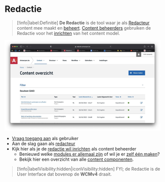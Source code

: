 
# Redactie

> [!info|label:Definitie]
> **De Redactie** is de tool waar je als [Redacteur](/redactie/content/toegang-redacteur) content mee maakt en [beheert](/redactie/content/content-beheren).
> [Content beheerders](/redactie/content/toegang-content-beheerder) gebruiken de Redactie voor het [inrichten](/redactie/content/inrichten) van het content model.

![Screenshot van het content overzicht in de Redactie](../assets/redactie-content-overzicht.jpg 'Screenshot van het content overzicht in de Redactie')

* [Vraag toegang aan](/redactie/content/toegang-aanvragen) als gebruiker
* Aan de slag gaan als [redacteur](/redactie/content/content-beheren)
* Kijk hier als je de [redactie wil inrichten](/redactie/content/inrichten) als content beheerder
  * Benieuwd welke [modules er allemaal zijn](/modules/README) of wil je er [zelf één maken](/modules/content/getting-started)?
  * Bekijk hier een overzicht van alle [content componenten](/redactie/content/inrichten-cc).

> [!info|labelVisibility:hidden|iconVisibility:hidden]
> FYI; de Redactie is de User Interface dat bovenop de **WCMv4** draait.
    